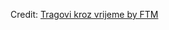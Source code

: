 <div id="observablehq-bb901010"></div>
<p>Credit: <a href="https://observablehq.com/d/814307512a1d2b68">Tragovi kroz vrijeme by FTM</a></p>

<link rel="stylesheet" href="https://cdn.jsdelivr.net/npm/@observablehq/inspector@5/dist/inspector.css">
<script type="module">
import {Runtime, Inspector} from "https://cdn.jsdelivr.net/npm/@observablehq/runtime@5/dist/runtime.js";
import define from "https://api.observablehq.com/d/814307512a1d2b68.js?v=4";
new Runtime().module(define, Inspector.into("#observablehq-bb901010"));
</script>
